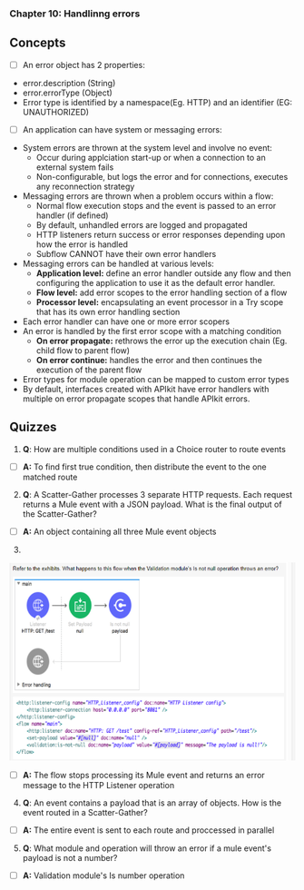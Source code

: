 ### Chapter 10: Handlinng errors
## Concepts
- [ ] An error object has 2 properties:
* error.description (String)
* error.errorType (Object)
* Error type is identified by a namespace(Eg. HTTP) and an identifier (EG: UNAUTHORIZED) 
- [ ] An application can have system or messaging errors:
* System errors are thrown at the system level and involve no event:
  * Occur during applciation start-up or when a connection to an external system fails
  * Non-configurable, but logs the error and for connections, executes any reconnection strategy
* Messaging errors are thrown when a problem occurs within a flow:
  * Normal flow execution stops and the event is passed to an error handler (if defined)
  * By default, unhandled errors are logged and propagated
  * HTTP listeners return success or error responses depending upon how the error is handled
  * Subflow CANNOT have their own error handlers
* Messaging errors can be handled at various levels:
  * **Application level:** define an error handler outside any flow and then configuring the application to use it as the default error handler.
  * **Flow level:** add error scopes to the error handling section of a flow
  * **Processor level:** encapsulating an event processor in a Try scope that has its own error handling section
* Each error handler can have one or more error scopers
* An error is handled by the first error scope with a matching condition
  * **On error propagate:** rethrows the error up the execution chain (Eg. child flow to parent flow)
  * **On error continue:** handles the error and then continues the execution of the parent flow 
* Error types for module operation can be mapped to custom error types
* By default, interfaces created with APIkit have error handlers with multiple on error propagate scopes that handle APIkit errors. 
## Quizzes
1. **Q**: How are multiple conditions used in a Choice router to route events
- [ ] **A:** To find first true condition, then distribute the event to the one matched route
2. **Q**: A Scatter-Gather processes 3 separate HTTP requests. Each request returns a Mule event with a JSON payload. What is the final output of the Scatter-Gather?
- [ ] **A:** An object containing all three Mule event objects
3. 
![](https://github.com/kraynguyen1/LearningMulesoft/blob/main/Week4/Screenshot%202021-07-16%20160748.png)
- [ ] **A:** The flow stops processing its Mule event and returns an error message to the HTTP Listener operation
4. **Q**: An event contains a payload that is an array of objects. How is the event routed in a Scatter-Gather?
- [ ] **A:** The entire event is sent to each route and proccessed in parallel
5. **Q**: What module and operation will throw an error if a mule event's payload is not a number?
- [ ] **A:** Validation module's Is number operation








